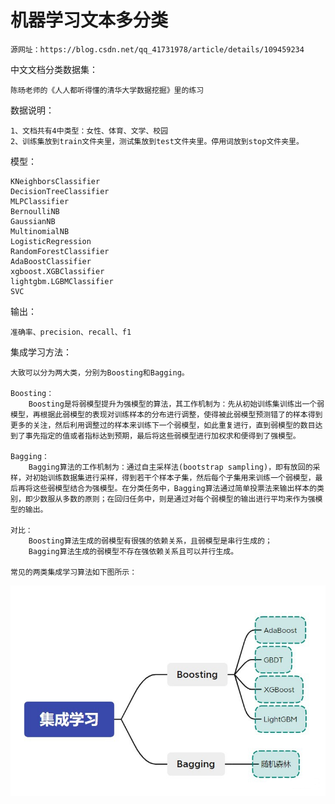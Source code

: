 # 机器学习文本多分类

    源网址：https://blog.csdn.net/qq_41731978/article/details/109459234
    
中文文档分类数据集：

    陈旸老师的《人人都听得懂的清华大学数据挖掘》里的练习

数据说明：

    1、文档共有4中类型：女性、体育、文学、校园
    2、训练集放到train文件夹里，测试集放到test文件夹里。停用词放到stop文件夹里。

模型：

    KNeighborsClassifier
    DecisionTreeClassifier
    MLPClassifier
    BernoulliNB
    GaussianNB
    MultinomialNB
    LogisticRegression
    RandomForestClassifier
    AdaBoostClassifier
    xgboost.XGBClassifier
    lightgbm.LGBMClassifier
    SVC
    
输出：

    准确率、precision、recall、f1
    
集成学习方法：

    大致可以分为两大类，分别为Boosting和Bagging。

    Boosting：
        Boosting是将弱模型提升为强模型的算法，其工作机制为：先从初始训练集训练出一个弱模型，再根据此弱模型的表现对训练样本的分布进行调整，使得被此弱模型预测错了的样本得到更多的关注，然后利用调整过的样本来训练下一个弱模型，如此重复进行，直到弱模型的数目达到了事先指定的值或者指标达到预期，最后将这些弱模型进行加权求和便得到了强模型。
    
    Bagging：
        Bagging算法的工作机制为：通过自主采样法(bootstrap sampling)，即有放回的采样，对初始训练数据集进行采样，得到若干个样本子集，然后每个子集用来训练一个弱模型，最后再将这些弱模型结合为强模型。在分类任务中，Bagging算法通过简单投票法来输出样本的类别，即少数服从多数的原则；在回归任务中，则是通过对每个弱模型的输出进行平均来作为强模型的输出。
    
    对比：
        Boosting算法生成的弱模型有很强的依赖关系，且弱模型是串行生成的；
        Bagging算法生成的弱模型不存在强依赖关系且可以并行生成。
    
    常见的两类集成学习算法如下图所示：
![alt text](ensemblelearning.png)
